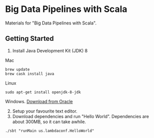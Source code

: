 # Big Data Pipelines with Scala

Materials for "Big Data Pipelines with Scala".

## Getting Started
1. Install Java Development Kit (JDK) 8

Mac

```
brew update
brew cask install java
```

Linux

```
sudo apt-get install openjdk-8-jdk
```

Windows. [Download from Oracle](http://www.oracle.com/technetwork/java/javase/downloads/index.html)


2. Setup your favourite text editor.
3. Download dependencies and run "Hello World". Dependencies are about 300MB, so it can take awhile.

```
./sbt "runMain us.lambdaconf.HelloWorld"
```
